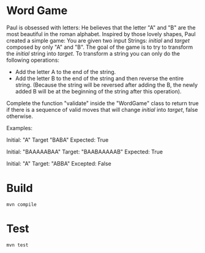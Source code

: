 # Word Game

Paul is obsessed with letters: He believes that the letter "A" and "B" are the most beautiful in the roman alphabet.
Inspired by those lovely shapes, Paul created a simple game:
You are given two input Strings: *initial* and *target* composed by only "A" and "B". The goal of the game is to try to transform the *initial* string into *target*.
To transform a string you can only do the following operations:
* Add the letter A to the end of the string.
* Add the letter B to the end of the string and then reverse the entire string. (Because the string will be reversed after adding the B, the newly added B will be at the beginning of the string after this operation).


Complete the function "validate" inside the "WordGame" class to return true if there is a sequence of valid moves that will change *initial* into *target*, false otherwise.


Examples:

Initial: "A"
Target "BABA"
Expected: True

Initial: "BAAAAABAA"
Target: "BAABAAAAAB"
Expected: True

Initial: "A"
Target: "ABBA"
Excepted: False

# Build
```
mvn compile
```

# Test
```
mvn test
```